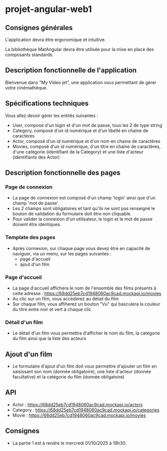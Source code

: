 # projet-angular-web1

## Consignes générales

L'application devra être ergonomique et intuitive.

La bibliothèque MatAngular devra être utilisée pour la mise en place des composants standards.

## Description fonctionnelle de l'application

Bienvenue dans "My Video jet", une application vous permettant de gérer votre cinémathèque.

## Spécifications techniques

Vous allez devoir gérer les entités suivantes :
- User, composé d'un login et d'un mot de passe, tous les 2 de type string
- Category, composé d'un id numérique et d'un libellé en chaine de caractères
- Actor, composé d'un id numérique et d'un nom en chaine de caractères
- Movies, composé d'un id numérique, d'un titre en chaine de caractères, d'une catégorie (identifiant de la Category) et une liste d'acteur (identifiants des Actor)

## Description fonctionnelle des pages

### Page de connexion

- La page de connexion est composé d'un champ 'login' ainsi que d'un champ 'mot de passe'.
- Les 2 champs sont obligatoires et tant qu'ils ne sont pas renseigné le bouton de validation du formulaire doit être non cliquable.
- Pour valider la connexion d'un utilisateur, le login et le mot de passe doivent être identiques.

### Template des pages

- Après connexion, sur chaque page vous devez être en capacité de naviguer, via un menu, sur les pages suivantes :
    - page d'accueil
    - ajout d'un film

### Page d'accueil

- La page d'accueil affichera le nom de l'ensemble des films présents à cette adresse : https://68dd25eb7cd1948060ac9cad.mockapi.io/movies
- Au clic sur un film, vous accèderez au détail du film
- Sur chaque film, vous affiherez un bouton "Vu" qui basculera la couleur du titre entre noir et vert à chaque clic

### Détail d'un film

- Le détail d'un film vous permettra d'afficher le nom du film, la catégorie du film ainsi que la liste des acteurs

## Ajout d'un film

- Le formulaire d'ajout d'un film doit vous permettre d'ajouter un film en saisissant son nom (donnée obligatoire), une liste d'acteur (donnée facultative) et la catégorie du film (donnée obligatoire)

## API

- Actor : https://68dd25eb7cd1948060ac9cad.mockapi.io/actors
- Category : https://68dd25eb7cd1948060ac9cad.mockapi.io/categories
- Movie : https://68dd25eb7cd1948060ac9cad.mockapi.io/movies

## Consignes

- La partie 1 est à rendre le mercredi 01/10/2025 à 19h30.